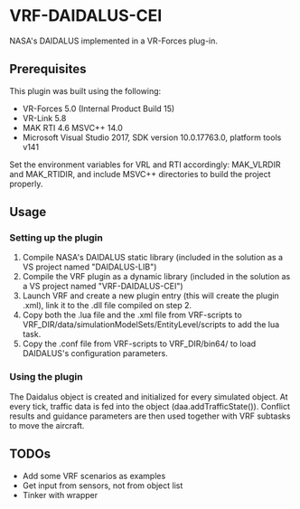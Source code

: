 # VRF-DAIDALUS-CEI
NASA's DAIDALUS implemented in a VR-Forces plug-in.

## Prerequisites 

This plugin was built using the following:
 - VR-Forces 5.0 (Internal Product Build 15)
 - VR-Link 5.8
 - MAK RTI 4.6 MSVC++ 14.0
 - Microsoft Visual Studio 2017, SDK version 10.0.17763.0, platform tools v141

Set the environment variables for VRL and RTI accordingly: MAK_VLRDIR and MAK_RTIDIR, and include MSVC++ directories to build the project properly.


## Usage

### Setting up the plugin

1. Compile NASA's DAIDALUS static library (included in the solution as a VS project named "DAIDALUS-LIB")
2. Compile the VRF plugin as a dynamic library (included in the solution as a VS project named "VRF-DAIDALUS-CEI")
3. Launch VRF and create a new plugin entry (this will create the plugin .xml), link it to the .dll file compiled on step 2.
4. Copy both the .lua file and the .xml file from VRF-scripts to VRF_DIR/data/simulationModelSets/EntityLevel/scripts to add the lua task.
5. Copy the .conf file from VRF-scripts to VRF_DIR/bin64/ to load DAIDALUS's configuration parameters.

### Using the plugin

The Daidalus object is created and initialized for every simulated object. At every tick, traffic data is fed into the object (daa.addTrafficState()). Conflict results and guidance parameters are then used together with VRF subtasks to move the aircraft. 

## TODOs

- Add some VRF scenarios as examples
- Get input from sensors, not from object list
- Tinker with wrapper 
